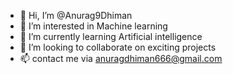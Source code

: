 - 👋 Hi, I’m @Anurag9Dhiman
- 👀 I’m interested in Machine learning
- 🌱 I’m currently learning Artificial intelligence
- 💞️ I’m looking to collaborate on exciting projects
- 📫 contact me via anuragdhiman666@gmail.com

<!---
Anurag9Dhiman/Anurag9Dhiman is a ✨ special ✨ repository because its `README.md` (this file) appears on your GitHub profile.
You can click the Preview link to take a look at your changes.
--->
